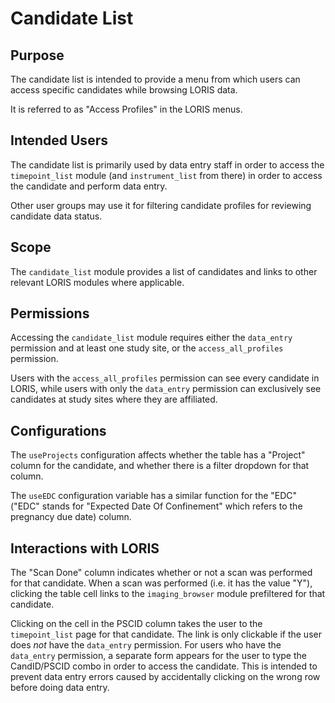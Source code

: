 # Candidate List

## Purpose

The candidate list is intended to provide a menu from which users
can access specific candidates while browsing LORIS data.

It is referred to as "Access Profiles" in the LORIS menus.

## Intended Users

The candidate list is primarily used by data entry staff in order
to access the `timepoint_list` module (and `instrument_list`
from there) in order to access the candidate and perform data entry.

Other user groups may use it for filtering candidate profiles for
reviewing candidate data status.

## Scope

The `candidate_list` module provides a list of candidates and links
to other relevant LORIS modules where applicable.

## Permissions

Accessing the `candidate_list` module requires either the `data_entry`
permission and at least one study site, or the `access_all_profiles`
permission.

Users with the `access_all_profiles` permission can see every
candidate in LORIS, while users with only the `data_entry` permission
can exclusively see candidates at study sites where they are affiliated.

## Configurations

The `useProjects` configuration affects whether the table has a
"Project" column for the candidate, and whether there is a filter
dropdown for that column.

The `useEDC` configuration variable has a similar function for the
"EDC" ("EDC" stands for "Expected Date Of Confinement" which refers
to the pregnancy due date) column.

## Interactions with LORIS

The "Scan Done" column indicates whether or not a scan was performed
for that candidate. When a scan was performed (i.e. it has the value
"Y"), clicking the table cell links to the `imaging_browser` module
prefiltered for that candidate.

Clicking on the cell in the PSCID column takes the user to the
`timepoint_list` page for that candidate. The link is only clickable
if the user does *not* have the `data_entry` permission. For users
who have the `data_entry` permission, a separate form appears for
the user to type the CandID/PSCID combo in order to access the
candidate.  This is intended to prevent data entry errors caused
by accidentally clicking on the wrong row before doing data entry.
